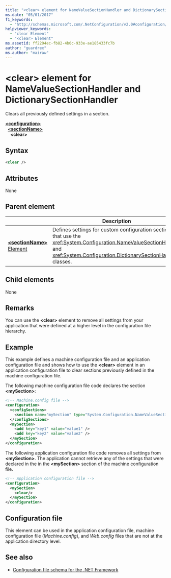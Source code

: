 ```yaml
---
title: "<clear> element for NameValueSectionHandler and DictionarySectionHandler"
ms.date: "05/01/2017"
f1_keywords: 
  - "http://schemas.microsoft.com/.NetConfiguration/v2.0#configuration/sectionName/clear"
helpviewer_keywords: 
  - "clear Element"
  - "<clear> Element"
ms.assetid: ff2294ec-fb82-4b0c-933e-ae185433fc7b
author: "guardrex"
ms.author: "mairaw"
---
```


# \<clear> element for NameValueSectionHandler and DictionarySectionHandler

Clears all previously defined settings in a section.

[**\<configuration>**](~/docs/framework/configure-apps/file-schema/configuration-element.md)   
&nbsp;&nbsp;[**\<sectionName>**](~/docs/framework/configure-apps/file-schema/custom-element-2.md)   
&nbsp;&nbsp;&nbsp;&nbsp;**\<clear>**

## Syntax

```xml
<clear />
```

## Attributes

None

## Parent element

|     | Description |
| --- | ------------|
| [**\<sectionName>** Element](~/docs/framework/configure-apps/file-schema/custom-element-2.md) | Defines settings for custom configuration sections that use the <xref:System.Configuration.NameValueSectionHandler> and <xref:System.Configuration.DictionarySectionHandler> classes. |

## Child elements

None

## Remarks

You can use the **\<clear>** element to remove all settings from your application that were defined at a higher level in the configuration file hierarchy.

## Example

This example defines a machine configuration file and an application configuration file and shows how to use the **\<clear>** element in an application configuration file to clear sections previously defined in the machine configuration file.

The following machine configuration file code declares the section **\<mySection>**:

```xml
<!-- Machine.config file -->
<configuration>
  <configSections>
    <section name="mySection" type="System.Configuration.NameValueSectionHandler,System" />
  </configSections>
  <mySection>
    <add key="key1" value="value1" />
    <add key="key2" value="value2" />
  </mySection>
</configuration>
```

The following application configuration file code removes all settings from **\<mySection>**. The application cannot retrieve any of the settings that were declared in the in the **\<mySection>** section of the machine configuration file.

```xml
<!-- Application configuration file -->
<configuration>
  <mySection>
    <clear/>
  </mySection>
</configuration>
```

## Configuration file

This element can be used in the application configuration file, machine configuration file (*Machine.config*), and *Web.config* files that are not at the application directory level.

## See also

- [Configuration file schema for the .NET Framework](~/docs/framework/configure-apps/file-schema/index.md)
